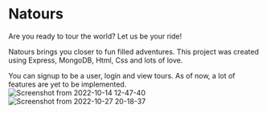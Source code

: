 # Natours
Are you ready to tour the world? Let us be your ride! 

Natours brings you closer to fun filled adventures. This project was created using Express, MongoDB, Html, Css and lots of love.

You can signup to be a user, login and view tours. As of now, a lot of features are yet to be implemented.
![Screenshot from 2022-10-14 12-47-40](https://user-images.githubusercontent.com/67459221/198379477-404416d2-54c1-43c0-bce8-f7cae264214d.png)
![Screenshot from 2022-10-27 20-18-37](https://user-images.githubusercontent.com/67459221/198379492-6c854f4a-7569-4837-a226-5acb35d3c5fc.png)
